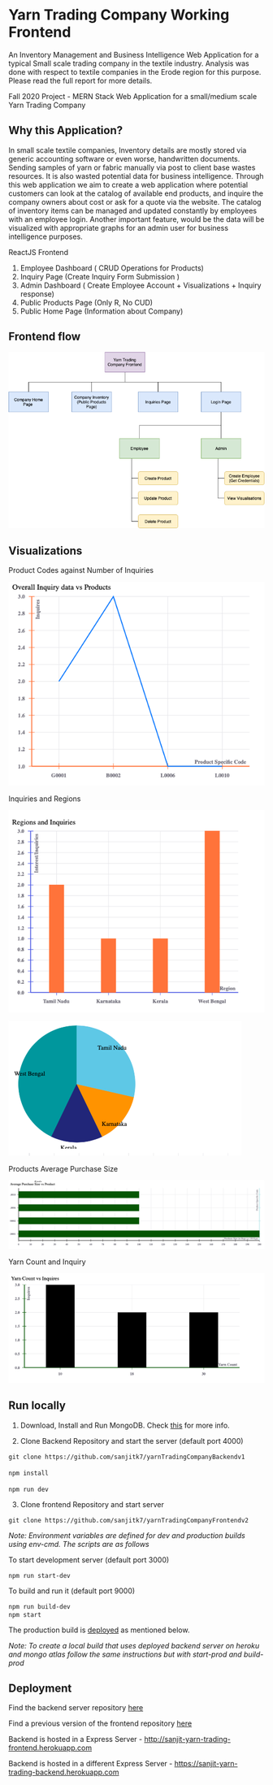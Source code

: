# Yarn Trading Company Working Frontend

An Inventory Management and Business Intelligence Web Application for a typical Small scale trading company in the textile industry. Analysis was done with respect to textile companies in the Erode region for this purpose. Please read the full report for more details.

Fall 2020 Project - MERN Stack Web Application for a small/medium scale Yarn Trading Company

## Why this Application?

In small scale textile companies, Inventory details are mostly stored via generic accounting software or even worse, handwritten documents. Sending samples of yarn or fabric manually via post to client base wastes resources. It is also wasted potential data for business intelligence. Through this web application we aim to create a web application where potential customers can look at the catalog of available end products, and inquire the company owners about cost or ask for a quote via the website. The catalog of inventory items can be managed and updated constantly by employees with an employee login. Another important feature, would be the data will be visualized with appropriate graphs for an admin user for business intelligence purposes.


ReactJS Frontend

1. Employee Dashboard ( CRUD Operations for Products)
2. Inquiry Page (Create Inquiry Form Submission )
3. Admin Dashboard ( Create Employee Account + Visualizations + Inquiry response)
4. Public Products Page (Only R, No CUD)
5. Public Home Page (Information about Company)

## Frontend flow

![flow](./public/img/yarn-frontend-1.png)

## Visualizations

Product Codes against Number of Inquiries

![vis-1](public/img/vis1.png)

Inquiries and Regions

![vis-21](public/img/vis-2.png)

![vis-22](public/img/pie.png)

Products Average Purchase Size

![vis-3](public/img/vis-3.png)

Yarn Count and Inquiry

![vis-4](public/img/vis-4.png)

## Run locally

1. Download, Install and Run MongoDB. Check [this](https://docs.mongodb.com/manual/installation/) for more info. 


2. Clone Backend Repository and start the server (default port 4000)
```
git clone https://github.com/sanjitk7/yarnTradingCompanyBackendv1

npm install

npm run dev
```

3. Clone frontend Repository and start server

```
git clone https://github.com/sanjitk7/yarnTradingCompanyFrontendv2
```

*Note: Environment variables are defined for dev and production builds using env-cmd. The scripts are as follows*

To start development server (default port 3000)
```
npm run start-dev
```
To build and run it (default port 9000)

```
npm run build-dev
npm start
```

The production build is [deployed](http://sanjit-yarn-trading-frontend.herokuapp.com) as mentioned below.

*Note: To create a local build that uses deployed backend server on heroku and mongo atlas follow the same instructions but with start-prod and build-prod*
## Deployment

Find the backend server repository [here](https://github.com/sanjitk7/yarnTradingCompanyBackendv1)

Find a previous version of the frontend repository [here](https://github.com/sanjitk7/yarnTradingCompanyBackendv1)

Backend is hosted in a Express Server - http://sanjit-yarn-trading-frontend.herokuapp.com

Backend is hosted in a different Express Server - https://sanjit-yarn-trading-backend.herokuapp.com
